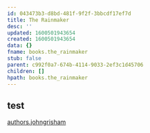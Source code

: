 ```yaml
---
id: 043473b3-d8bd-481f-9f2f-3bbcdf17ef7d
title: The Rainmaker
desc: ''
updated: 1600501943654
created: 1600501943654
data: {}
fname: books.the_rainmaker
stub: false
parent: c992f0a7-674b-4114-9033-2ef3c1d45706
children: []
hpath: books.the_rainmaker
---
```

## test

[authors.johngrisham](64470c1a-a2ce-4565-b542-453a35ce51f9)
